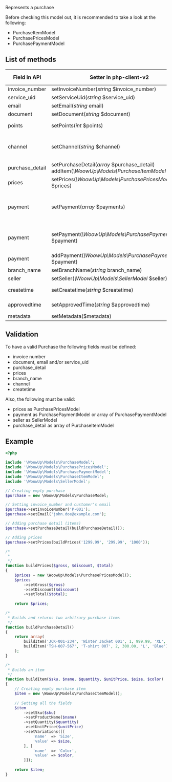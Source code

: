 Represents a purchase

Before checking this model out, it is recommended to take a look at the following:
+ PurchaseItemModel
+ PurchasePricesModel
+ PurchasePaymentModel

## List of methods

| Field in API | Setter in php-client-v2 | Getter in php-client-v2 | Comments |
| --- | --- | --- | --- |
| invoice_number | setInvoiceNumber(*string* $invoice_number) | getInvoiceNumber() | Purchase identifier |
| service_uid | setServiceUid(*string* $service_uid) | getServiceUid() | |
| email | setEmail(*string* email) | getEmail() | |
| document | setDocument(*string* $document) | getDocument() | |
| points | setPoints(*int* $points) | getPoints() | Loyalty points rewarded for the purchase |
| channel | setChannel(*string* $channel) | getChannel() | Valid values: 'web', 'telephone', 'in-store', 'corporate', 'direct', 'other'. |
| purchase_detail | setPurchaseDetail(*array* $purchase_detail) <br> addItem(*\WoowUp\Models\PurchaseItemModel* $item) | getPurchaseDetail() | |
| prices | setPrices(*\WoowUp\Models\PurchasePricesModel* $prices) | getPrices() | |
| payment | setPayment(*array* $payments) | getPayment() | Sets several payments. Must be an array of PurchasePaymentModel and every payment must have 'type' and 'total' |
| payment | setPayment(*\WoowUp\Models\PurchasePaymentModel* $payment) | getPayment() | Sets only one payment of type PurchasePaymentModel. Must have 'type' defined |
| payment | addPayment(*\WoowUp\Models\PurchasePaymentModel* $payment) | | Adds a payment of type PurchasePaymentModel |
| branch_name | setBranchName(*string* branch_name) | getBranchName() | |
| seller | setSeller(*\WoowUp\Models\SellerModel* $seller) | getSeller() | See SellerModel.md |
| createtime | setCreatetime(*string* $createtime) | getCreatetime() | Format: YYYY-MM-DD HH:ii:ss |
| approvedtime | setApprovedTime(*string* $approvedtime) | getApprovedTime() | Format: YYYY-MM-DD HH:ii:ss |
| metadata | setMetadata($metadata) | getMetadata() | |

## Validation

To have a valid Purchase the following fields must be defined:
+ invoice number
+ document, email and/or service_uid
+ purchase_detail
+ prices
+ branch_name
+ channel
+ createtime

Also, the following must be valid:
+ prices as PurchasePricesModel
+ payment as PurchasePaymentModel or array of PurchasePaymentModel
+ seller as SellerModel
+ purchase_detail as array of PurchaseItemModel

## Example
```php
<?php

include '\WoowUp\Models\PurchaseModel';
include '\WoowUp\Models\PurchasePricesModel';
include '\WoowUp\Models\PurchasePaymentModel';
include '\WoowUp\Models\PurchaseItemModel';
include '\WoowUp\Models\SellerModel';

// Creating empty purchase
$purchase = new \WoowUp\Models\PurchaseModel;

// Setting invoice_number and customer's email
$purchase->setInvoiceNumber('P-001');
$purchase->setEmail('john.doe@example.com');

// Adding purchase detail (items)
$purchase->setPurchaseDetail(buildPurchaseDetail());

// Adding prices
$purchase->setPrices(buildPrices('1299.99', '299.99', '1000'));

/*
 *
 */
function buildPrices($gross, $discount, $total)
{
    $prices = new \WoowUp\Models\PurchasePricesModel();
    $prices
        ->setGross($gross)
        ->setDiscount($discount)
        ->setTotal($total);
    
    return $prices;

/*
 * Builds and returns two arbitrary purchase items
 */
function buildPurchaseDetail()
{
    return array(
        buildItem('JCK-001-234', 'Winter Jacket 001', 1, 999.99, 'XL', 'Black'),
        buildItem('TSH-007-567', 'T-shirt 007', 2, 300.00, 'L', 'Blue'),
    );
}

/*
 * Builds an item
 */
function buildItem($sku, $name, $quantity, $unitPrice, $size, $color)
{
    // Creating empty purchase item
    $item = new \WoowUp\Models\PurchaseItemModel();
    
    // Setting all the fields
    $item
        ->setSku($sku)
        ->setProductName($name)
        ->setQuantity($quantity)
        ->setUnitPrice($unitPrice)
        ->setVariations([[
            'name'  => 'Size',
            'value' => $size,
        ], [
            'name'  => 'Color',
            'value' => $color,
        ]]);
        
    return $item;
}
